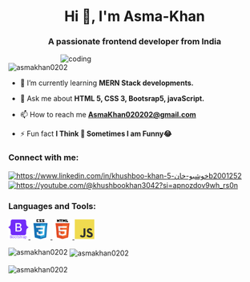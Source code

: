 <h1 align="center">Hi 👋, I'm Asma-Khan</h1>
<h3 align="center">A passionate frontend developer from India</h3>
<img align="right" width="400" alt="coding" src="https://cdn.dribbble.com/userupload/22228251/file/original-dd4133b41bcb1d2cef1679f2395ac06a.gif">
<p align="left"> <img src="https://komarev.com/ghpvc/?username=asmakhan0202&label=Profile%20views&color=0e75b6&style=flat" alt="asmakhan0202" /> </p>

- 🌱 I’m currently learning **MERN Stack developments.**

- 💬 Ask me about **HTML 5, CSS 3, Bootsrap5, javaScript.**

- 📫 How to reach me **AsmaKhan020202@gmail.com**

- ⚡ Fun fact **I Think 🤔 Sometimes I am Funny😂**

<h3 align="left">Connect with me:</h3>
<p align="left">
<a href="https://linkedin.com/in/https://www.linkedin.com/in/khushboo-khan-خوشبو-خان-5b2001252" target="blank"><img align="center" src="https://raw.githubusercontent.com/rahuldkjain/github-profile-readme-generator/master/src/images/icons/Social/linked-in-alt.svg" alt="https://www.linkedin.com/in/khushboo-khan-خوشبو-خان-5b2001252" height="30" width="40" /></a>
<a href="https://www.youtube.com/c/https://youtube.com/@khushbookhan3042?si=apnozdov9wh_rs0n" target="blank"><img align="center" src="https://raw.githubusercontent.com/rahuldkjain/github-profile-readme-generator/master/src/images/icons/Social/youtube.svg" alt="https://youtube.com/@khushbookhan3042?si=apnozdov9wh_rs0n" height="30" width="40" /></a>
</p>

<h3 align="left">Languages and Tools:</h3>
<p align="left"> <a href="https://getbootstrap.com" target="_blank" rel="noreferrer"> <img src="https://raw.githubusercontent.com/devicons/devicon/master/icons/bootstrap/bootstrap-plain-wordmark.svg" alt="bootstrap" width="40" height="40"/> </a> <a href="https://www.w3schools.com/css/" target="_blank" rel="noreferrer"> <img src="https://raw.githubusercontent.com/devicons/devicon/master/icons/css3/css3-original-wordmark.svg" alt="css3" width="40" height="40"/> </a> <a href="https://www.w3.org/html/" target="_blank" rel="noreferrer"> <img src="https://raw.githubusercontent.com/devicons/devicon/master/icons/html5/html5-original-wordmark.svg" alt="html5" width="40" height="40"/> </a> <a href="https://developer.mozilla.org/en-US/docs/Web/JavaScript" target="_blank" rel="noreferrer"> <img src="https://raw.githubusercontent.com/devicons/devicon/master/icons/javascript/javascript-original.svg" alt="javascript" width="40" height="40"/> </a> </p>

<p><img align="left" src="https://github-readme-stats.vercel.app/api/top-langs?username=asmakhan0202&show_icons=true&locale=en&layout=compact" alt="asmakhan0202" /></p>

<p>&nbsp;<img align="center" src="https://github-readme-stats.vercel.app/api?username=asmakhan0202&show_icons=true&locale=en" alt="asmakhan0202" /></p>

<p><img align="center" src="https://github-readme-streak-stats.herokuapp.com/?user=asmakhan0202&" alt="asmakhan0202" /></p>

